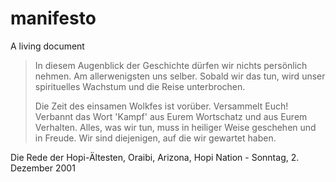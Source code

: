 # manifesto
A living document 
>In diesem Augenblick der Geschichte dürfen wir nichts persönlich nehmen.
>Am allerwenigsten uns selber.
>Sobald wir das tun, wird unser spirituelles Wachstum und die Reise unterbrochen.
>
>Die Zeit des einsamen Wolkfes ist vorüber.
>Versammelt Euch!
>Verbannt das Wort 'Kampf' aus Eurem Wortschatz und aus Eurem Verhalten.
>Alles, was wir tun, muss in heiliger Weise geschehen und in Freude.
>Wir sind diejenigen, auf die wir gewartet haben.

Die Rede der Hopi-Ältesten, Oraibi, Arizona, Hopi Nation - Sonntag, 2. Dezember 2001
